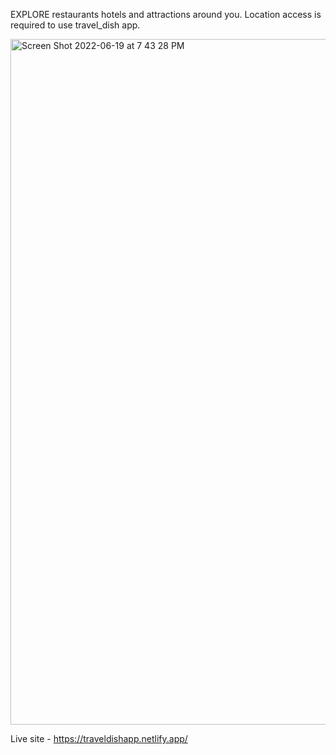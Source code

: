 EXPLORE restaurants hotels and attractions around you. Location access is required to use travel_dish app.

<img width="1097" alt="Screen Shot 2022-06-19 at 7 43 28 PM" src="https://user-images.githubusercontent.com/101814485/174507001-6c27e74f-5a94-45a4-adaf-cc69ab0fbf23.png">

Live site - https://traveldishapp.netlify.app/

